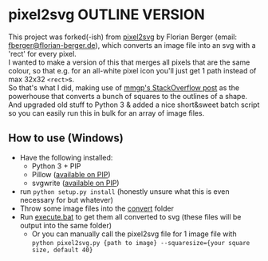 # pixel2svg OUTLINE VERSION

This project was forked(-ish) from [pixel2svg](https://florian-berger.de/en/software/pixel2svg/) by Florian Berger (email: fberger@florian-berger.de), which converts an image file into an svg with a 'rect' for every pixel.  
I wanted to make a version of this that merges all pixels that are the same colour, so that e.g. for an all-white pixel icon you'll just get 1 path instead of max 32x32 `<rect>`s.  
So that's what I did, making use of [mmgp's StackOverflow post](https://stackoverflow.com/a/13851341) as the powerhouse that converts a bunch of squares to the outlines of a shape.  
And upgraded old stuff to Python 3 & added a nice short&sweet batch script so you can easily run this in bulk for an array of image files.

## How to use (Windows)

- Have the following installed:
  - Python 3 + PIP
  - Pillow ([available on PIP](https://pypi.org/project/Pillow/2.2.2/))
  - svgwrite ([available on PIP](https://pypi.org/project/svgwrite/))
- run `python setup.py install` (honestly unsure what this is even necessary for but whatever)
- Throw some image files into the [convert](./convert) folder
- Run [execute.bat](./execute.bat) to get them all converted to svg (these files will be output into the same folder)
  - Or you can manually call the pixel2svg file for 1 image file with `python pixel2svg.py {path to image} --squaresize={your square size, default 40}`